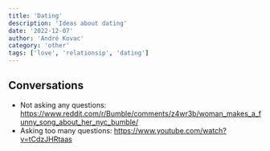 ```yaml
---
title: 'Dating'
description: 'Ideas about dating'
date: '2022-12-07'
author: 'André Kovac'
category: 'other'
tags: ['love', 'relationsip', 'dating']
---
```


## Conversations

- Not asking any questions: https://www.reddit.com/r/Bumble/comments/z4wr3b/woman_makes_a_funny_song_about_her_nyc_bumble/
- Asking too many questions: https://www.youtube.com/watch?v=tCdzJHRtaas